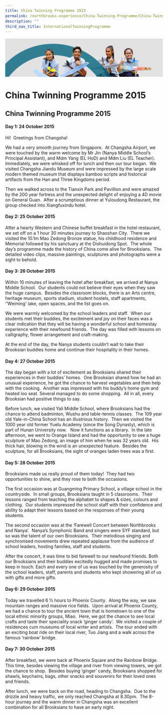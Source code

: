 ```yaml
---
title: China Twinning Programme 2015
permalink: /northbrooks-experience/China-Twinning-Programme/China-Twinning-Programme-2015/
description: ""
third_nav_title: InternationalTwinningProgramme
---
```


![](/images/northbrooks%20experience.jpg)

China Twinning Programme 2015
=============================

China Twinning Programme 2015
-----------------------------

#### Day 1: 24 October 2015

  

Hi!  Greetings from Changsha!

We had a very smooth journey from Singapore.  At Changsha Airport, we were touched by the warm welcome by Mr Jin (Nanya Middle School’s Principal Assistant), and Mdm Yang (EL HoD) and Mdm Liu (EL Teacher).  Immediately, we were whisked off for lunch and then our tour began.  We visited Changsha Jiandu Museum and were impressed by the large scale modern themed museum that displays bamboo scripts and historical artifacts from the Han and Three Kingdoms period. 

Then we walked across to the Tianxin Park and Pavillion and were amazed by the 200 year fortress and the unexpected delight of enjoying a 4D movie on General Guan.  After a scrumptious dinner at Yuloudong Restaurant, the group checked into Xiangfuxindu hotel.  

#### Day 2: 25 October 2015

  
After a hearty Western and Chinese buffet breakfast in the hotel restaurant, we set off on a 1 hour 30 minutes journey to Shaoshan City.  There we visited the 10.1m Mao Zedong Bronze statue, his childhood residence and Memorial followed by his sanctuary at the Dishuidong Spot.  The whole day’s programme made the history of China come alive for Brooksians.  The detailed video clips, massive paintings, sculptures and photographs were a sight to behold.

#### Day 3: 26 October 2015

  

Within 10 minutes of leaving the hotel after breakfast, we arrived at Nanya Middle School.  Our students could not believe their eyes when they saw the huge campus.  Besides the classroom blocks, there is an Arts centre, heritage museum, sports stadium, student hostels, staff apartments, ‘’Weiming’ lake, open spaces, and the list goes on.  

We were warmly welcomed by the school leaders and staff.  When our students met their buddies, the excitement and joy on their faces was a clear indication that they will be having a wonderful school and homestay experience with their newfound friends.  The day was filled with lessons on calligraphy, flower arrangement and craft-making.  

At the end of the day, the Nanya students couldn’t wait to take their Brooksian buddies home and continue their hospitality in their homes. 

#### Day 4: 27 October 2015  
  

The day began with a lot of excitement as Brooksians shared their experiences in their buddies’ homes.  One Brooksian shared how he had an unusual experience, he got the chance to harvest vegetables and then help with the cooking.  Another was impressed with his buddy’s home gym and heated loo seat. Several managed to do some shopping.  All in all, every Brooksian had positive things to say.

Before lunch, we visited Yali Middle School, where Brooksians had the chance to attend badminton, Wushu and table-tennis classes.  The 109 year old Yale-in-China School has an illustrious history.  Then we visited the 1000 year old former Yuelu Academy (since the Song Dynasty), which is part of Hunan University now.   Now it functions as a library.  In the late afternoon, we went to Orange Island and had the opportunity to see a huge sculpture of Mao Zedong, an image of him when he was 32 years old.  His thick hair, blowing in the wind is an unexpected feature.  Besides the sculpture, for all Brooksians, the sight of oranges laden trees was a first.  

#### Day 5: 28 October 2015  
  

Brooksians made us really proud of them today!  They had two opportunities to shine, and they rose to both the occasions. 

The first occasion was at Guangming Primary School, a village school in the countryside.  In small groups, Brooksians taught in 5 classrooms.  Their lessons ranged from teaching the alphabet to shapes & sizes, colours and clothing.  Our students impressed the school staff with their confidence and ability to adapt their lessons based on the responses of their young students.

The second occasion was at the ‘Farewell Concert between Northbrooks and Nanya’.  Nanya’s Symphonic Band and singers were SYF standard, but so was the talent of our own Brooksians.  Their melodious singing and synchronised movements drew repeated applause from the audience of school leaders, hosting families, staff and students.

After the concert, it was time to bid farewell to our newfound friends. Both our Brooksians and their buddies excitedly hugged and made promises to keep in touch. Each and every one of us was touched by the generosity of the school leaders, staff, parents and students who kept showering all of us with gifts and more gifts.

#### Day 6: 29 October 2015

  

Today we travelled 6 ½ hours to Phoenix County.  Along the way, we saw mountain ranges and massive rice fields.  Upon arrival at Phoenix County, we had a chance to tour the ancient town that is hometown to one of the local ethnic minority groups, Miao.  Here, we got the chance to see local crafts and taste their speciality snack ‘ginger candy’.  We visited a couple of residences cum museums of local writer and artists.  The tour ended with an exciting boat ride on their local river, Tuo Jiang and a walk across the famous ‘rainbow’ bridge.

#### Day 7: 30 October 2015

  

After breakfast, we were back at Phoenix Square and the Rainbow Bridge.  This time, besides viewing the village and river from viewing towers, we got the chance to shop.  Besides buying ‘ginger’ candy, Brooksians shopped for shawls, keychains, bags, other snacks and souvenirs for their loved ones and friends.

After lunch, we were back on the road, heading to Changsha.  Due to the drizzle and heavy traffic, we only reached Changsha at 8.30pm.  The 8-hour journey and the warm dinner in Changsha was an excellent combination for all Brooksians to have an early night.